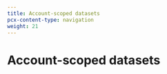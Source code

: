 ```yaml
---
title: Account-scoped datasets
pcx-content-type: navigation
weight: 21
---
```


# Account-scoped datasets

<DirectoryListing path="/reference/log-fields/account"/>
